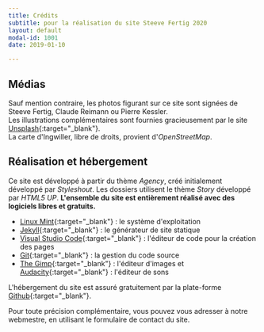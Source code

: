 ```yaml
---
title: Crédits
subtitle: pour la réalisation du site Steeve Fertig 2020
layout: default
modal-id: 1001
date: 2019-01-10

---
```

## Médias  
Sauf mention contraire, les photos figurant sur ce site sont signées de Steeve Fertig, Claude Reimann ou Pierre Kessler.  
Les illustrations complémentaires sont fournies gracieusement par le site [Unsplash](https://unsplash.com/){:target="_blank"}.  
La carte d'Ingwiller, libre de droits, provient d'*OpenStreetMap*.

## Réalisation et hébergement  
Ce site est développé à partir du thème *Agency*, créé initialement développé par *Styleshout*.  Les dossiers utilisent le thème *Story* développé par *HTML5 UP*. **L'ensemble du site est entièrement réalisé avec des logiciels libres et gratuits.**  

* [Linux Mint](https://linuxmint.com/){:target="_blank"} : le système d'exploitation  
* [Jekyll](https://jekyllrb.com/){:target="_blank"} : le générateur de site statique  
* [Visual Studio Code](https://code.visualstudio.com/){:target="_blank"} : l'éditeur de code pour la création des pages  
* [Git](https://git-scm.com/){:target="_blank"} : la gestion du code source  
* [The Gimp](https://www.gimp.org/){:target="_blank"} : l'éditeur d'images et [Audacity](https://www.audacityteam.org/){:target="_blank"} : l'éditeur de sons  

L'hébergement du site est assuré gratuitement par la plate-forme [Github](https://github.com/){:target="_blank"}.  

Pour toute précision complémentaire, vous pouvez vous adresser à notre webmestre, en utilisant le formulaire de contact du site.



                